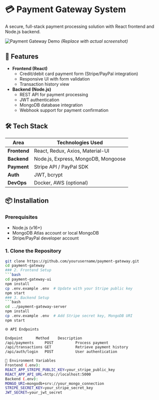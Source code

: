 # 💳 Payment Gateway System

A secure, full-stack payment processing solution with React frontend and Node.js backend.

![Payment Gateway Demo](https://via.placeholder.com/800x400?text=Payment+Gateway+Demo) *(Replace with actual screenshot)*

## 🚀 Features
- **Frontend (React)**
  - Credit/debit card payment form (Stripe/PayPal integration)
  - Responsive UI with form validation
  - Transaction history view
- **Backend (Node.js)**
  - REST API for payment processing
  - JWT authentication
  - MongoDB database integration
  - Webhook support for payment confirmation

## 🛠️ Tech Stack
| Area        | Technologies Used                     |
|-------------|---------------------------------------|
| **Frontend**| React, Redux, Axios, Material-UI      |
| **Backend** | Node.js, Express, MongoDB, Mongoose   |
| **Payment** | Stripe API / PayPal SDK               |
| **Auth**    | JWT, bcrypt                           |
| **DevOps**  | Docker, AWS (optional)                |

## 📦 Installation

### Prerequisites
- Node.js (v16+)
- MongoDB Atlas account or local MongoDB
- Stripe/PayPal developer account

### 1. Clone the Repository
```bash
git clone https://github.com/yourusername/payment-gateway.git
cd payment-gateway
### 2. Frontend Setup
```bash
cd payment-gateway-ui
npm install
cp .env.example .env  # Update with your Stripe public key
npm start
### 3. Backend Setup
```bash
cd ../payment-gateway-server
npm install
cp .env.example .env  # Add Stripe secret key, MongoDB URI
npm start

🌐 API Endpoints

Endpoint	  Method	Description
/api/payments	  POST	        Process payment
/api/transactions GET	        Retrieve payment history
/api/auth/login	  POST	        User authentication

🔧 Environment Variables
Frontend (.env):
REACT_APP_STRIPE_PUBLIC_KEY=your_stripe_public_key
REACT_APP_API_URL=http://localhost:5000
Backend (.env):
MONGO_URI=mongodb+srv://your_mongo_connection
STRIPE_SECRET_KEY=your_stripe_secret_key
JWT_SECRET=your_jwt_secret